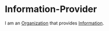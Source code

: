# Information-Provider

I am an [Organization](240000014.md) that provides [Information](60007.md).
